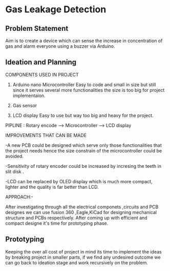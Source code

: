 # Gas Leakage Detection
## Problem Statement
Aim is to create a device which can sense the increase in concentration of gas and alarm everyone using a buzzer via Arduino.

## Ideation and Planning
COMPONENTS USED IN PROJECT

1. Arduino nano Microcontroller
Easy to code and small in size but still since it serves several more functionalities the size is too big for project implementaion.
2. Gas sensor

3. LCD display
Easy to use but way too big and heavy for the project.

PIPLINE : Rotary encode --> Microcontroller --> LCD display

IMPROVEMENTS THAT CAN BE MADE

-A new PCB could be designed which serve only those functionalities that the project needs hence the size constrain of the microcontroller could be avoided.

-Sensitivity of rotary encoder could be increased by incresing the teeth in slit disk .

-LCD can be replaced by OLED display which is much more compact, lighter and the quality is far better than LCD.

APPROACH:-

After investigating through all the electrical componets ,circuits and PCB designes we can use fusion 360 ,Eagle,KiCad for designing mechanical structure and PCBs respectively. After coming up with efficient and compact designe it's time for prototyping phase.

## Prototyping
Keeping the over all cost of project in mind its time to implement the ideas by breaking project in smaller parts, if we find any undesired outcome we can go back to ideation stage and work recursively on the problem.




